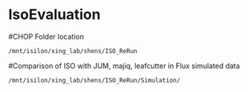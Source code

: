 # IsoEvaluation

#CHOP Folder location
    
    /mnt/isilon/xing_lab/shens/ISO_ReRun
    
#Comparison of ISO with JUM, majiq, leafcutter in Flux simulated data
    
    /mnt/isilon/xing_lab/shens/ISO_ReRun/Simulation/
    
